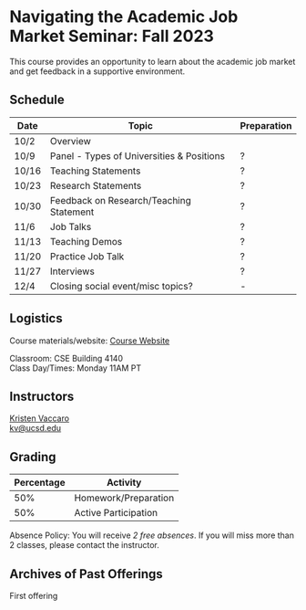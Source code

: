 # Navigating the Academic Job Market Seminar: Fall 2023 

This course provides an opportunity to learn about the academic job market and get feedback in a supportive environment. 

## Schedule

Date | Topic | Preparation
--- | --- | ---
10/2 | Overview |    
10/9 | Panel - Types of Universities & Positions | ?   
10/16 | Teaching Statements | ?  
10/23 | Research Statements | ?   
10/30 | Feedback on Research/Teaching Statement | ?    
11/6 | Job Talks | ?   
11/13 | Teaching Demos | ?   
11/20 | Practice Job Talk | ?  
11/27 | Interviews | ?  
12/4 | Closing social event/misc topics? |  - 


## Logistics

Course materials/website: [Course Website](https://kristenvaccaro.github.io/hci-seminar)     

Classroom: CSE Building 4140   
Class Day/Times: Monday 11AM PT  

## Instructors

[Kristen Vaccaro](http://kvaccaro.com)  
kv@ucsd.edu  


## Grading

Percentage | Activity
--- | ---
50% | Homework/Preparation  
50% | Active Participation

Absence Policy: You will receive *2 free absences*. If you will miss more than 2 classes, please contact the instructor.


## Archives of Past Offerings
First offering
